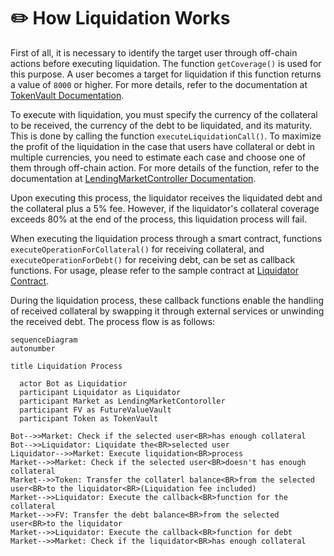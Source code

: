 # ✏️ How Liquidation Works

First of all, it is necessary to identify the target user through off-chain actions before executing liquidation. The function `getCoverage()` is used for this purpose. A user becomes a target for liquidation if this function returns a value of `8000` or higher. For more details, refer to the documentation at [TokenVault Documentation](https://github.com/Secured-Finance/contracts/blob/develop/docs/protocol/TokenVault.md#getcoverage).

To execute with liquidation, you must specify the currency of the collateral to be received, the currency of the debt to be liquidated, and its maturity. This is done by calling the function `executeLiquidationCall()`. To maximize the profit of the liquidation in the case that users have collateral or debt in multiple currencies, you need to estimate each case and choose one of them through off-chain action. For more details of the function, refer to the documentation at [LendingMarketController Documentation](https://github.com/Secured-Finance/contracts/blob/develop/docs/protocol/LendingMarketController.md#executeliquidationcall).

Upon executing this process, the liquidator receives the liquidated debt and the collateral plus a 5% fee. However, if the liquidator's collateral coverage exceeds 80% at the end of the process, this liquidation process will fail.

When executing the liquidation process through a smart contract, functions `executeOperationForCollateral()` for receiving collateral, and `executeOperationForDebt()` for receiving debt, can be set as callback functions. For usage, please refer to the sample contract at [Liquidator Contract](https://github.com/Secured-Finance/contracts/blob/develop/contracts/external/liquidation/Liquidator.sol).

During the liquidation process, these callback functions enable the handling of received collateral by swapping it through external services or unwinding the received debt. The process flow is as follows:

```mermaid
sequenceDiagram
autonumber

title Liquidation Process

  actor Bot as Liquidatior
  participant Liquidator as Liquidator
  participant Market as LendingMarketContoroller
  participant FV as FutureValueVault
  participant Token as TokenVault

Bot-->>Market: Check if the selected user<BR>has enough collateral 
Bot-->>Liquidator: Liquidate the<BR>selected user
Liquidator-->>Market: Execute liquidation<BR>process
Market-->>Market: Check if the selected user<BR>doesn't has enough collateral 
Market-->>Token: Transfer the collaterl balance<BR>from the selected user<BR>to the liquidator<BR>(Liquidation fee included)
Market-->>Liquidator: Execute the callback<BR>function for the collateral
Market-->>FV: Transfer the debt balance<BR>from the selected user<BR>to the liquidator
Market-->>Liquidator: Execute the callback<BR>function for debt
Market-->>Market: Check if the liquidator<BR>has enough collateral
```
